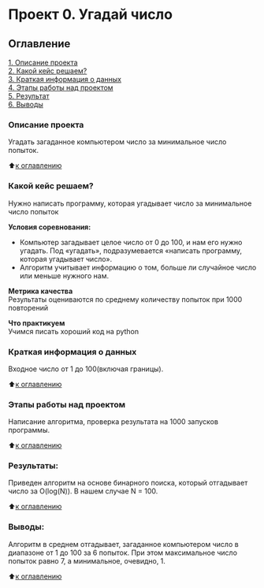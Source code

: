 # Проект 0. Угадай число

## Оглавление  
[1. Описание проекта](.README.md#Описание-проекта)  
[2. Какой кейс решаем?](.README.md#Какой-кейс-решаем)  
[3. Краткая информация о данных](.README.md#Краткая-информация-о-данных)  
[4. Этапы работы над проектом](.README.md#Этапы-работы-над-проектом)  
[5. Результат](.README.md#Результат)    
[6. Выводы](.README.md#Выводы) 

### Описание проекта    
Угадать загаданное компьютером число за минимальное число попыток.

:arrow_up:[к оглавлению](_)


### Какой кейс решаем?    
Нужно написать программу, которая угадывает число за минимальное число попыток

**Условия соревнования:**  
- Компьютер загадывает целое число от 0 до 100, и нам его нужно угадать. Под «угадать», подразумевается «написать программу, которая угадывает число».
- Алгоритм учитывает информацию о том, больше ли случайное число или меньше нужного нам.

**Метрика качества**     
Результаты оцениваются по среднему количеству попыток при 1000 повторений

**Что практикуем**     
Учимся писать хороший код на python


### Краткая информация о данных
Входное число от 1 до 100(включая границы).
  
:arrow_up:[к оглавлению](.README.md#Оглавление)


### Этапы работы над проектом  
Написание алгоритма, проверка результата на 1000 запусков программы.

:arrow_up:[к оглавлению](.README.md#Оглавление)


### Результаты:  
Приведен алгоритм на основе бинарного поиска, который отгадывает число за O(log(N)). В нашем случае N = 100.

:arrow_up:[к оглавлению](.README.md#Оглавление)


### Выводы:  
Алгоритм в среднем отгадывает, загаданное компьютером число в диапазоне от 1 до 100 за 6 попыток. При этом максимальное число попыток равно 7, а минимальное, очевидно, 1.

:arrow_up:[к оглавлению](.README.md#Оглавление)